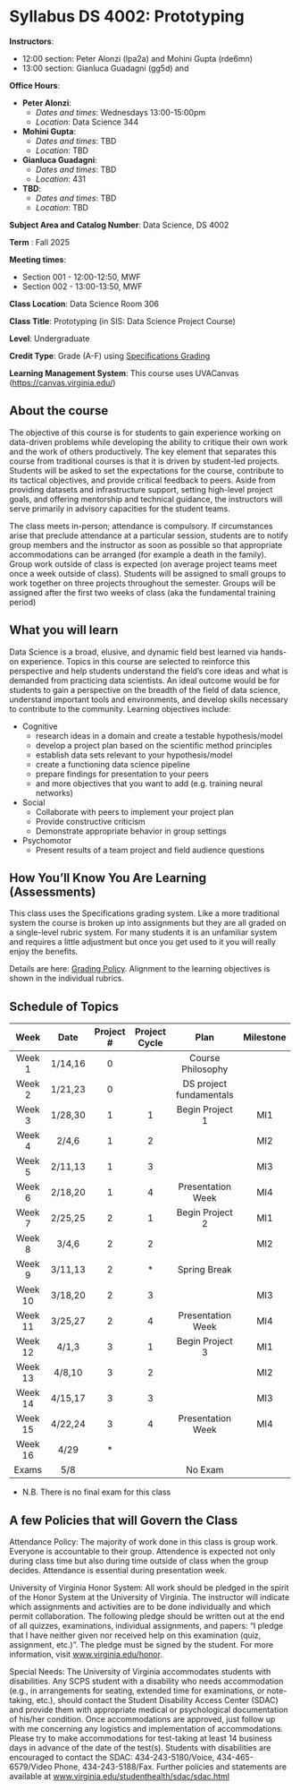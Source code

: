 # Syllabus DS 4002: Prototyping

**Instructors**: 
   * 12:00 section: Peter Alonzi (lpa2a) and Mohini Gupta (rde6mn)
   * 13:00 section: Gianluca Guadagni (gg5d) and 

**Office Hours**:
   - **Peter Alonzi**:
        - *Dates and times*: Wednesdays 13:00-15:00pm
        - *Location*:  Data Science 344
   - **Mohini Gupta**: 
        - *Dates and times*: TBD
        - *Location*: TBD
   - **Gianluca Guadagni**:
        - *Dates and times*: TBD
        - *Location*: 431
   - **TBD**:
        - *Dates and times*: TBD
        - *Location*: TBD
          
**Subject Area and Catalog Number**: Data Science, DS 4002

**Term** : Fall 2025

**Meeting times**:     
   * Section 001 - 12:00-12:50, MWF
   * Section 002 - 13:00-13:50, MWF

**Class Location**: Data Science Room 306

**Class Title**: Prototyping (in SIS: Data Science Project Course)

**Level**: Undergraduate

**Credit Type**: Grade (A-F) using [Specifications Grading](https://app.cte.virginia.edu/events/cdi-2x-designing-equitable-grading-schemes)

**Learning Management System**: This course uses UVACanvas (https://canvas.virginia.edu/)
<br>

## About the course
The objective of this course is for students to gain experience working on data-driven 
problems while developing the ability to critique their own work and the work of others 
productively. The key element that separates this course from traditional courses is that it 
is driven by student-led projects. Students will be asked to set the expectations for the 
course, contribute to its tactical objectives, and provide critical feedback to peers. Aside 
from providing datasets and infrastructure support, setting high-level project goals, and 
offering mentorship and technical guidance, the instructors will serve primarily in 
advisory capacities for the student teams.

The class meets in-person; attendance is compulsory. If circumstances arise that preclude 
attendance at a particular session, students are to notify group members and the instructor 
as soon as possible so that appropriate accommodations can be arranged (for example a 
death in the family). Group work outside of class is expected (on average project teams meet once a week outside of class). Students will be assigned to 
small groups to work together on three projects throughout the semester. Groups will be 
assigned after the first two weeks of class (aka the fundamental training period)

## What you will learn 
Data Science is a broad, elusive, and dynamic field best learned via hands-on experience. 
Topics in this course are selected to reinforce this perspective and help students understand 
the field’s core ideas and what is demanded from practicing data scientists. An ideal 
outcome would be for students to gain a perspective on the breadth of the field of data 
science, understand important tools and environments, and develop skills necessary to 
contribute to the community. Learning objectives include:
* Cognitive
  * research ideas in a domain and create a testable hypothesis/model
  * develop a project plan based on the scientific method principles
  * establish data sets relevant to your hypothesis/model
  * create a functioning data science pipeline
  * prepare findings for presentation to your peers
  * and more objectives that you want to add (e.g. training neural networks)
* Social
  * Collaborate with peers to implement your project plan
  * Provide constructive criticism
  * Demonstrate appropriate behavior in group settings
* Psychomotor
  * Present results of a team project and field audience questions


## How You’ll Know You Are Learning (Assessments)
This class uses the Specifications grading system. Like a more traditional system the course is broken up into assignments but they are all graded on a single-level rubric system. For many students it is an unfamiliar system and requires a little adjustment but once you get used to it you will really enjoy the benefits.

Details are here: [Grading Policy](grading.md). Alignment to the learning objectives is shown in the individual rubrics. 

## Schedule of Topics 

| Week 	| Date     |Project # 	|Project Cycle	| Plan 	|Milestone	|
|:---:	|:---:     |:---:	|:---:	|:---:	                 |:---:	|
| Week 1  | 1/14,16 |0	|  	   | 	Course Philosophy      | |
| Week 2  | 1/21,23 |0  |        | DS project fundamentals | |
| Week 3  | 1/28,30 |1  | 1	|Begin Project 1 | MI1	|
| Week 4  | 2/4,6   |1  | 2 |   | MI2	|
| Week 5  | 2/11,13 |1 | 3 |    | MI3   |
| Week 6	 | 2/18,20 |1	  | 4 | Presentation Week  | MI4  |
| Week 7  | 2/25,25 | 2   | 1	|   Begin Project 2	|MI1 |
| Week 8  | 3/4,6   | 2	| 2	| 	  |MI2|
| Week 9  | 3/11,13 | 2	| *	| Spring Break	  | 	|
| Week 10 | 3/18,20 | 2 | 3 |  | MI3 |
| Week 11 | 3/25,27 | 2 | 4 | Presentation Week | MI4 |
| Week 12 | 4/1,3   |  3 |	1 | Begin Project 3 | MI1 |
| Week 13 | 4/8,10  |  3 | 2	|   | MI2 |
| Week 14 | 4/15,17 |  3 | 3 | | MI3 |
| Week 15 | 4/22,24 |  3 | 	4| Presentation Week | MI4  |
| Week 16 | 4/29    |  * |  	|  |  	|
| Exams | 5/8         |    |      |  No Exam           |      |

* N.B. There is no final exam for this class

## A few Policies that will Govern the Class


Attendance Policy: The majority of work done in this class is group work. Everyone is accountable to their group. Attendence is expected not only during class time but also during time outside of class when the group decides. Attendance is essential during presentation week.

University of Virginia Honor System: All work should be pledged in the spirit of the Honor System at the University of Virginia. The instructor will indicate which assignments and activities are to be done individually and which permit collaboration. The following pledge should be written out at the end of all quizzes, examinations, individual assignments, and papers:  “I pledge that I have neither given nor received help on this examination (quiz, assignment, etc.)”.  The pledge must be signed by the student. For more information, visit www.virginia.edu/honor.


Special Needs:  The University of Virginia accommodates students with disabilities. Any SCPS student with a disability who needs accommodation (e.g., in arrangements for seating, extended time for examinations, or note-taking, etc.), should contact the Student Disability Access Center (SDAC) and provide them with appropriate medical or psychological documentation of his/her condition. Once accommodations are approved, just follow up with me concerning any logistics and implementation of accommodations.  Please try to make accommodations for test-taking at least 14 business days in advance of the date of the test(s). Students with disabilities are encouraged to contact the SDAC: 434-243-5180/Voice, 434-465-6579/Video Phone, 434-243-5188/Fax. Further policies and statements are available at www.virginia.edu/studenthealth/sdac/sdac.html

